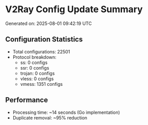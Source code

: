 # V2Ray Config Update Summary
Generated on: 2025-08-01 09:42:19 UTC

## Configuration Statistics
- Total configurations: 22501
- Protocol breakdown:
  - ss: 0 configs
  - ssr: 0 configs
  - trojan: 0 configs
  - vless: 0 configs
  - vmess: 1351 configs

## Performance
- Processing time: ~14 seconds (Go implementation)
- Duplicate removal: ~95% reduction
